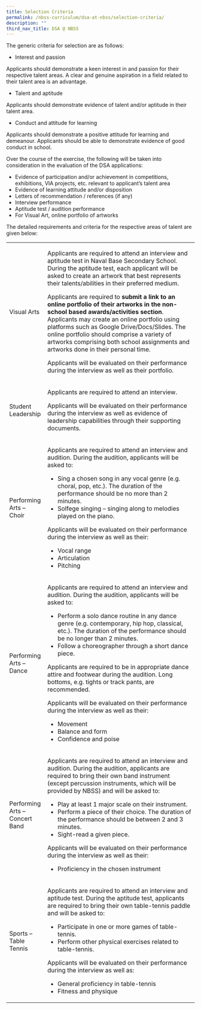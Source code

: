 ```yaml
---
title: Selection Criteria
permalink: /nbss-curriculum/dsa-at-nbss/selection-criteria/
description: ""
third_nav_title: DSA @ NBSS
---
```


<p>The generic criteria for selection are as follows:</p>
<ul>
<li>Interest and passion</li>
</ul>
<p>Applicants should demonstrate a keen interest in and passion for their respective talent areas. A clear and genuine aspiration in a field related to their talent area is an advantage.</p>
<ul>
<li>Talent and aptitude&nbsp;</li>
</ul>
<p>Applicants should demonstrate evidence of talent and/or aptitude in their talent area.&nbsp;</p>
<ul>
<li>Conduct and attitude for learning</li>
</ul>
<p>Applicants should demonstrate a positive attitude for learning and demeanour. Applicants should be able to demonstrate evidence of good conduct in school.</p>
<p>Over the course of the exercise, the following will be taken into consideration in the evaluation of the DSA applications:</p>
<ul>
<li>Evidence of participation and/or achievement in competitions, exhibitions, VIA projects, etc. relevant to applicant&rsquo;s talent area</li>
<li>Evidence of learning attitude and/or disposition</li>
<li>Letters of recommendation / references (if any)</li>
<li>Interview performance</li>
<li>Aptitude test / audition performance</li>
<li>For Visual Art, online portfolio of artworks&nbsp;</li>
</ul>
<p>The detailed requirements and criteria for the respective areas of talent are given below:</p>
<table>
<tbody>
<tr>
<td width="87">
<p>Visual Arts</p>
</td>
<td width="514">
<p>Applicants are required to attend an interview and aptitude test in Naval Base Secondary School. During the aptitude test, each applicant will be asked to create an artwork that best represents their talents/abilities in their preferred medium.</p>
<p>Applicants are required to&nbsp;<strong>submit a link to an online portfolio of their artworks in the non-school based awards/activities section</strong>. Applicants may create an online portfolio using platforms such as Google Drive/Docs/Slides. The online portfolio should comprise a variety of artworks comprising both school assignments and artworks done in their personal time.</p>
<p>Applicants will be evaluated on their performance during the interview as well as their portfolio.</p>
</td>
</tr>
<tr>
<td width="87">
<p>Student Leadership</p>
</td>
<td width="514">
<p>Applicants are required to attend an interview.</p>
<p>Applicants will be evaluated on their performance during the interview as well as evidence of leadership capabilities through their supporting documents.</p>
</td>
</tr>
<tr>
<td width="87">
<p>Performing Arts &ndash; Choir</p>
</td>
<td width="514">
<p>Applicants are required to attend an interview and audition. During the audition, applicants will be asked to:</p>
<ul>
<li>Sing a chosen song in any vocal genre (e.g. choral, pop, etc.). The duration of the performance should be no more than 2 minutes.</li>
<li>Solfege singing &ndash; singing along to melodies played on the piano.</li>
</ul>
<p>Applicants will be evaluated on their performance during the interview as well as their:</p>
<ul>
<li>Vocal range</li>
<li>Articulation</li>
<li>Pitching</li>
</ul>
</td>
</tr>
<tr>
<td width="87">
<p>Performing Arts &ndash; Dance</p>
</td>
<td width="514">
<p>Applicants are required to attend an interview and audition. During the audition, applicants will be asked to:</p>
<ul>
<li>Perform a solo dance routine in any dance genre (e.g. contemporary, hip hop, classical, etc.). The duration of the performance should be no longer than 2 minutes.</li>
<li>Follow a choreographer through a short dance piece.</li>
</ul>
<p>Applicants are required to be in appropriate dance attire and footwear during the audition. Long bottoms, e.g. tights or track pants, are recommended.</p>
<p>Applicants will be evaluated on their performance during the interview as well as their:</p>
<ul>
<li>Movement</li>
<li>Balance and form</li>
<li>Confidence and poise</li>
</ul>
</td>
</tr>
<tr>
<td width="87">
<p>Performing Arts &ndash; Concert Band</p>
</td>
<td width="514">
<p>Applicants are required to attend an interview and audition. During the audition, applicants are required to bring their own band instrument (except percussion instruments, which will be provided by NBSS) and will be asked to:</p>
<ul>
<li>Play at least 1 major scale on their instrument.</li>
<li>Perform a piece of their choice. The duration of the performance should be between 2 and 3 minutes.</li>
<li>Sight-read a given piece.</li>
</ul>
<p>Applicants will be evaluated on their performance during the interview as well as their:</p>
<ul>
<li>Proficiency in the chosen instrument</li>
</ul>
</td>
</tr>
<tr>
<td width="87">
<p>Sports &ndash; Table Tennis</p>
</td>
<td width="514">
<p>Applicants are required to attend an interview and aptitude test. During the aptitude test, applicants are required to bring their own table-tennis paddle and will be asked to:</p>
<ul>
<li>Participate in one or more games of table-tennis.</li>
<li>Perform other physical exercises related to table-tennis.</li>
</ul>
<p>Applicants will be evaluated on their performance during the interview as well as:</p>
<ul>
<li>General proficiency in table-tennis</li>
<li>Fitness and physique</li>
</ul>
</td>
</tr>
</tbody>
</table>